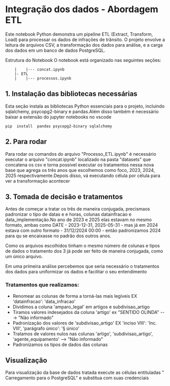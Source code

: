 # Integração dos dados - Abordagem ETL

Este notebook Python demonstra um pipeline ETL (Extract, Transform, Load) para processar os dados de infrações de trânsito. O projeto envolve a leitura de arquivos CSV, a transformação dos dados para análise,  e a carga dos dados em um banco de dados PostgreSQL.

Estrutura do Notebook
O notebook está organizado nas seguintes seções:
``` |- datasets
    |    |--- concat.ipynb   
    |- ETL
    |    |--- processos.ipynb
 ```

## 1. Instalação das bibliotecas necessárias

Esta seção instala as bibliotecas Python essenciais para o projeto, incluindo sqlalchemy, psycopg2-binary e pandas.Além disso também é necessário baixar a extensão do jupyter notebooks no vscode

  ```pip  install  pandas psycopg2-binary sqlalchemy```

## 2. Para rodar

Para rodar os comandos do arquivo "Processo_ETL.ipynb" é necessário executar o arquivo "concat.ipynb" localizado na pasta "datasets" que concatena os csv e torna possível executar os tratamentos nessa nova base que agrega os três anos que escolhemos como foco, 2023, 2024, 2025 respectivamente.Depois disso, vá executando célula por célula para ver a transformação acontecer     

## 3. Tomada de decisão e tratamentos

Antes de começar a tratar os três de maneira conjugada, precismaos padronizar o tipo de datas e e horas, colunas datainfracao e data_implementação.No ano de 2023 e 2025 elas estavam no mesmo formato, ambas como DATE -  2023-12-31, 2025-05-31   - mas já em 2024 estava com outro formato -  31/12/2024 00:00  - então padronizamos 2024 para qu se encaixasse no padrão dos outros anos.

Como os arquivos escolhidos tinham o mesmo número de colunas e tipos de dados o tratamento dos 3 já pode ser feito de maneira conjugada, como um único arquivo.

Em uma primeira análise percebemos que seria necessário o tratamentos dos dados para uniformizar os dados e facilitar o seu entendimento

### Tratamentos que realizamos:
- Renomear as colunas de forma a torná-las mais legíveis  EX 'datainfracao': 'data_infracao'
- Dividimos a coluna 'amparo_legal' em artigos e subdivisao_artigo
- Tiramos valores indesejados da coluna 'artigo' ex "SENTIDO OLINDA" ---> "Não informado"
- Padronização dos valores de 'subdivisao_artigo' EX 'inciso VIII': 'Inc. VIII', 'parágrafo único': '§ único'
- Tratamos de valores nulos nas colunas 'artigo', 'subdivisao_artigo', 'agente_equipamento' --> "Não informado"
- Padronizamos os tipos de dados das colunas

## Visualização

Para visualização da base de dados tratada execute as células entituladas " Carregamento para o PostgreSQL" e substitua com suas credenciais
